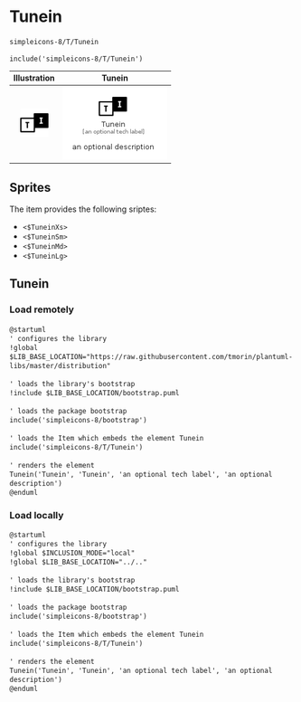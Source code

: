 # Tunein


```text
simpleicons-8/T/Tunein
```

```text
include('simpleicons-8/T/Tunein')
```



| Illustration | Tunein |
| :---: | :---: |
| ![illustration for Illustration](../../simpleicons-8/T/Tunein.png) | ![illustration for Tunein](../../simpleicons-8/T/Tunein.Local.png) |



## Sprites
The item provides the following sriptes:

- `<$TuneinXs>`
- `<$TuneinSm>`
- `<$TuneinMd>`
- `<$TuneinLg>`





## Tunein

### Load remotely
```plantuml
@startuml
' configures the library
!global $LIB_BASE_LOCATION="https://raw.githubusercontent.com/tmorin/plantuml-libs/master/distribution"

' loads the library's bootstrap
!include $LIB_BASE_LOCATION/bootstrap.puml

' loads the package bootstrap
include('simpleicons-8/bootstrap')

' loads the Item which embeds the element Tunein
include('simpleicons-8/T/Tunein')

' renders the element
Tunein('Tunein', 'Tunein', 'an optional tech label', 'an optional description')
@enduml
```

### Load locally
```plantuml
@startuml
' configures the library
!global $INCLUSION_MODE="local"
!global $LIB_BASE_LOCATION="../.."

' loads the library's bootstrap
!include $LIB_BASE_LOCATION/bootstrap.puml

' loads the package bootstrap
include('simpleicons-8/bootstrap')

' loads the Item which embeds the element Tunein
include('simpleicons-8/T/Tunein')

' renders the element
Tunein('Tunein', 'Tunein', 'an optional tech label', 'an optional description')
@enduml
```

